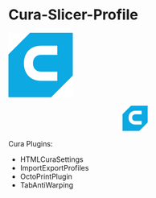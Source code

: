 # Cura-Slicer-Profile
![logo](cura-128.png)

<p align="center" width="100%">
    <img width="10%" src="https://github.com/livioavalle/Cura-Slicer-Profile/blob/main/cura-128.png"> 
</p>


Cura Plugins:
- HTMLCuraSettings
- ImportExportProfiles
- OctoPrintPlugin
- TabAntiWarping
